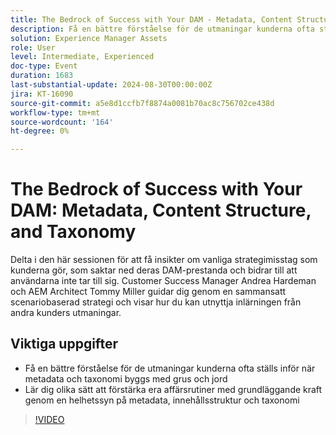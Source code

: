 ```yaml
---
title: The Bedrock of Success with Your DAM - Metadata, Content Structure, and Taxonomy
description: Få en bättre förståelse för de utmaningar kunderna ofta ställs inför när metadata och taxonomi byggs med såll och jord Lär dig mer om hur ni kan förstärka era affärsmetoder med grundläggande styrka genom en helhetssyn på metadata, innehållsstruktur och taxonomi
solution: Experience Manager Assets
role: User
level: Intermediate, Experienced
doc-type: Event
duration: 1683
last-substantial-update: 2024-08-30T00:00:00Z
jira: KT-16090
source-git-commit: a5e8d1ccfb7f8874a0081b70ac8c756702ce438d
workflow-type: tm+mt
source-wordcount: '164'
ht-degree: 0%

---
```



# The Bedrock of Success with Your DAM: Metadata, Content Structure, and Taxonomy

Delta i den här sessionen för att få insikter om vanliga strategimisstag som kunderna gör, som saktar ned deras DAM-prestanda och bidrar till att användarna inte tar till sig. Customer Success Manager Andrea Hardeman och AEM Architect Tommy Miller guidar dig genom en sammansatt scenariobaserad strategi och visar hur du kan utnyttja inlärningen från andra kunders utmaningar.

## Viktiga uppgifter

* Få en bättre förståelse för de utmaningar kunderna ofta ställs inför när metadata och taxonomi byggs med grus och jord
* Lär dig olika sätt att förstärka era affärsrutiner med grundläggande kraft genom en helhetssyn på metadata, innehållsstruktur och taxonomi

>[!VIDEO](https://video.tv.adobe.com/v/3433163/?learn=on)

